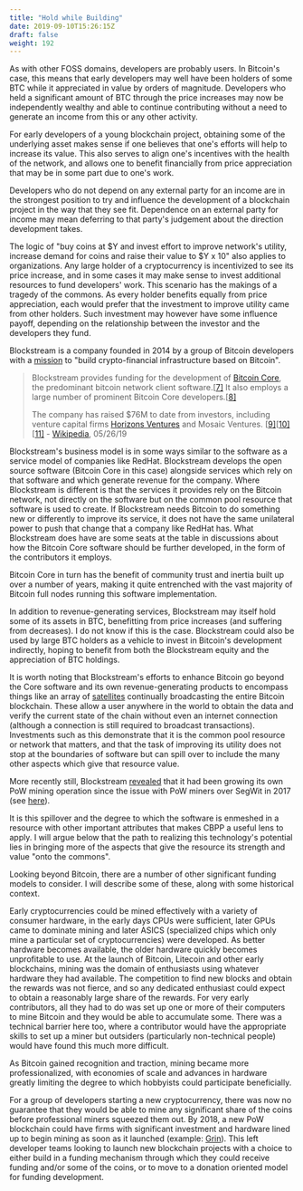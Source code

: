 ```yaml
---
title: "Hold while Building"
date: 2019-09-10T15:26:15Z
draft: false
weight: 192
---
```



As with other FOSS domains, developers are probably users. In Bitcoin's case, this means that early developers may well have been holders of some BTC while it appreciated in value by orders of magnitude.  Developers who held a significant amount of BTC through the price increases may now be independently wealthy and able to continue contributing without a need to generate an income from this or any other activity.

For early developers of a young blockchain project, obtaining some of the underlying asset makes sense if one believes that one's efforts will help to increase its value. This also serves to align one's incentives with the health of the network, and allows one to benefit financially from price appreciation that may be in some part due to one's work.

Developers who do not depend on any external party for an income are in the strongest position to try and influence the development of a blockchain project in the way that they see fit. Dependence on an external party for income may mean deferring to that party's judgement about the direction development takes.

The logic of "buy coins at $Y and invest effort to improve network's utility, increase demand for coins and raise their value to $Y x 10" also applies to organizations. Any large holder of a cryptocurrency is incentivized to see its price increase, and in some cases it may make sense to invest additional resources to fund developers' work. This scenario has the makings of a tragedy of the commons. As every holder benefits equally from price appreciation, each would prefer that the investment to improve utility came from other holders. Such investment may however have some influence payoff, depending on the relationship between the investor and the developers they fund. 

Blockstream is a company founded in 2014 by a group of Bitcoin developers with a [mission](https://blockstream.com/about/) to "build crypto-financial infrastructure based on Bitcoin".

> Blockstream provides funding for the development of [Bitcoin Core](https://en.wikipedia.org/wiki/Bitcoin_Core), the predominant bitcoin network client software.[[7\]](https://en.wikipedia.org/wiki/Blockstream#cite_note-CoinDesk-7) It also employs a large number of prominent Bitcoin Core developers.[[8\]](https://en.wikipedia.org/wiki/Blockstream#cite_note-:1-8)
>
> The company has raised $76M to date from investors, including venture capital firms [Horizons Ventures](https://en.wikipedia.org/wiki/Horizons_Ventures) and Mosaic Ventures. [[9\]](https://en.wikipedia.org/wiki/Blockstream#cite_note-mosa_OurI-9)[[10\]](https://en.wikipedia.org/wiki/Blockstream#cite_note-10)[[11\]](https://en.wikipedia.org/wiki/Blockstream#cite_note-11) - [Wikipedia](https://en.wikipedia.org/wiki/Blockstream), 05/26/19

Blockstream's business model is in some ways similar to the software as a service model of companies like RedHat. Blockstream develops the open source software (Bitcoin Core in this case) alongside services which rely on that software and which generate revenue for the company. Where Blockstream is different is that the services it provides rely on the Bitcoin network, not directly on the software but on the common pool resource that software is used to create. If Blockstream needs Bitcoin to do something new or differently to improve its service, it does not have the same unilateral power to push that change that a company like RedHat has. What Blockstream does have are some seats at the table in discussions about how the Bitcoin Core software should be further developed, in the form of the contributors it employs. 

Bitcoin Core in turn has the benefit of community trust and inertia built up over a number of years, making it quite entrenched with the vast majority of Bitcoin full nodes running this software implementation.

In addition to revenue-generating services, Blockstream may itself hold some of its assets in BTC, benefitting from price increases (and suffering from decreases). I do not know if this is the case. Blockstream could also be used by large BTC holders as a vehicle to invest in Bitcoin's development indirectly, hoping to benefit from both the Blockstream equity and the appreciation of BTC holdings. 

It is worth noting that Blockstream's efforts to enhance Bitcoin go beyond the Core software and its own revenue-generating products to encompass things like an array of [satellites](https://www.forbes.com/sites/michaeldelcastillo/2018/12/17/who-needs-verizon-blockstream-broadcasts-entire-bitcoin-blockchain-from-space/#7536a7a95a80) continually broadcasting the entire Bitcoin blockchain. These allow a user anywhere in the world to obtain the data and verify the current state of the chain without even an internet connection (although a connection is still required to broadcast transactions). Investments such as this demonstrate that it is the common pool resource or network that matters, and that the task of improving its utility does not stop at the boundaries of software but can spill over to include the many other aspects which give that resource value.

More recently still, Blockstream [revealed](https://blockstream.com/2019/08/08/en-mining-launch/) that it had been growing its own PoW mining operation since the issue with PoW miners over SegWit in 2017 (see [here](/governance/bitcoin)).

It is this spillover and the degree to which the software is enmeshed in a resource with other important attributes that makes CBPP a useful lens to apply. I will argue below that the path to realizing this technology's potential lies in bringing more of the aspects that give the resource its strength and value "onto the commons".

Looking beyond Bitcoin, there are a number of other significant funding models to consider. I will describe some of these, along with some historical context.

Early cryptocurrencies could be mined effectively with a variety of consumer hardware, in the early days CPUs were sufficient, later GPUs came to dominate mining and later ASICS (specialized chips which only mine a particular set of cryptocurrencies) were developed. As better hardware becomes available, the older hardware quickly becomes unprofitable to use. At the launch of Bitcoin, Litecoin and other early blockchains, mining was the domain of enthusiasts using whatever hardware they had available. The competition to find new blocks and obtain the rewards was not fierce, and so any dedicated enthusiast could expect to obtain a reasonably large share of the rewards. For very early contributors, all they had to do was set up one or more of their computers to mine Bitcoin and they would be able to accumulate some. There was a technical barrier here too, where a contributor would have the appropriate skills to set up a miner but outsiders (particularly non-technical people) would have found this much more difficult. 

As Bitcoin gained recognition and traction, mining became more professionalized, with economies of scale and advances in hardware greatly limiting the degree to which hobbyists could participate beneficially. 

For a group of developers starting a new cryptocurrency, there was now no guarantee that they would be able to mine any significant share of the coins before professional miners squeezed them out. By 2018, a new PoW blockchain could have firms with significant investment and hardware lined up to begin mining as soon as it launched (example: [Grin](https://www.coindesk.com/grin-launch-crypto-interest-from-deep-pocketed-investors)). This left developer teams looking to launch new blockchain projects with a choice to either build in a funding mechanism through which they could receive funding and/or some of the coins, or to move to a donation oriented model for funding development.